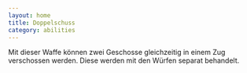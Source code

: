 ```yaml
---
layout: home
title: Doppelschuss
category: abilities
---
```


Mit dieser Waffe können zwei Geschosse gleichzeitig in einem Zug verschossen werden. Diese werden mit den Würfen separat
behandelt.